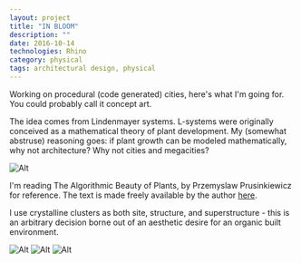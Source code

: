 ```yaml
---
layout: project
title: "IN BLOOM"
description: ""
date: 2016-10-14
technologies: Rhino
category: physical
tags: architectural design, physical
---
```

Working on procedural (code generated) cities, here's what I'm going for. You could probably call it concept art.

The idea comes from Lindenmayer systems. L-systems were originally conceived as a mathematical theory of plant development. My (somewhat abstruse) reasoning goes: if plant growth can be modeled mathematically, why not architecture? Why not cities and megacities?

![Alt]({{site.baseurl}}/img/inbloom/lsystem.png)

I'm reading The Algorithmic Beauty of Plants, by Przemyslaw Prusinkiewicz for reference. The text is made freely available by the author [here](http://algorithmicbotany.org/papers/abop/abop.pdf).

I use crystalline clusters as both site, structure, and superstructure - this is an arbitrary decision borne out of an aesthetic desire for an organic built environment.

![Alt]({{site.baseurl}}/img/inbloom/flowers.jpg)
![Alt]({{site.baseurl}}/img/inbloom/flowers2.jpg)
![Alt]({{site.baseurl}}/img/inbloom/flowers3.jpg)
